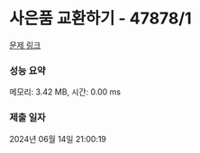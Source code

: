 # 사은품 교환하기 - 47878/1 

[문제 링크](https://level.goorm.io/exam/47878/%EC%82%AC%EC%9D%80%ED%92%88-%EA%B5%90%ED%99%98%ED%95%98%EA%B8%B0/quiz/1) 

### 성능 요약

메모리: 3.42 MB, 시간: 0.00 ms

### 제출 일자

2024년 06월 14일 21:00:19

